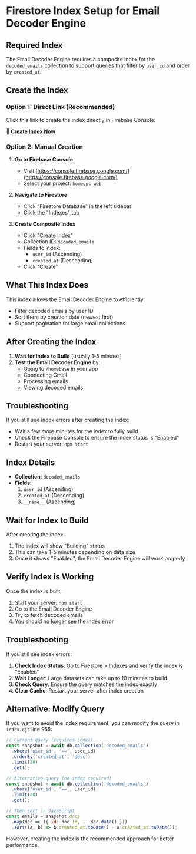 # Firestore Index Setup for Email Decoder Engine

## Required Index

The Email Decoder Engine requires a composite index for the `decoded_emails` collection to support queries that filter by `user_id` and order by `created_at`.

## Create the Index

### Option 1: Direct Link (Recommended)
Click this link to create the index directly in Firebase Console:

**🔗 [Create Index Now](https://console.firebase.google.com/v1/r/project/homeops-web/firestore/indexes?create_composite=ClJwcm9qZWN0cy9ob21lb3BzLXdlYi9kYXRhYmFzZXMvKGRlZmF1bHQpL2NvbGxlY3Rpb25Hcm91cHMvZGVjb2RlZF9lbWFpbHMvaW5kZXhlcy9fEAEaCwoHdXNlcl9pZBABGg4KCmNyZWF0ZWRfYXQQAhoMCghfX25hbWVfXxAC)**

### Option 2: Manual Creation

1. **Go to Firebase Console**
   - Visit [https://console.firebase.google.com/](https://console.firebase.google.com/)
   - Select your project: `homeops-web`

2. **Navigate to Firestore**
   - Click "Firestore Database" in the left sidebar
   - Click the "Indexes" tab

3. **Create Composite Index**
   - Click "Create Index"
   - Collection ID: `decoded_emails`
   - Fields to index:
     - `user_id` (Ascending)
     - `created_at` (Descending)
   - Click "Create"

## What This Index Does

This index allows the Email Decoder Engine to efficiently:
- Filter decoded emails by user ID
- Sort them by creation date (newest first)
- Support pagination for large email collections

## After Creating the Index

1. **Wait for Index to Build** (usually 1-5 minutes)
2. **Test the Email Decoder Engine** by:
   - Going to `/homebase` in your app
   - Connecting Gmail
   - Processing emails
   - Viewing decoded emails

## Troubleshooting

If you still see index errors after creating the index:
- Wait a few more minutes for the index to fully build
- Check the Firebase Console to ensure the index status is "Enabled"
- Restart your server: `npm start`

## Index Details

- **Collection**: `decoded_emails`
- **Fields**:
  1. `user_id` (Ascending)
  2. `created_at` (Descending) 
  3. `__name__` (Ascending)

## Wait for Index to Build

After creating the index:
1. The index will show "Building" status
2. This can take 1-5 minutes depending on data size
3. Once it shows "Enabled", the Email Decoder Engine will work properly

## Verify Index is Working

Once the index is built:
1. Start your server: `npm start`
2. Go to the Email Decoder Engine
3. Try to fetch decoded emails
4. You should no longer see the index error

## Troubleshooting

If you still see index errors:

1. **Check Index Status**: Go to Firestore > Indexes and verify the index is "Enabled"
2. **Wait Longer**: Large datasets can take up to 10 minutes to build
3. **Check Query**: Ensure the query matches the index exactly
4. **Clear Cache**: Restart your server after index creation

## Alternative: Modify Query

If you want to avoid the index requirement, you can modify the query in `index.cjs` line 955:

```javascript
// Current query (requires index)
const snapshot = await db.collection('decoded_emails')
  .where('user_id', '==', user_id)
  .orderBy('created_at', 'desc')
  .limit(20)
  .get();

// Alternative query (no index required)
const snapshot = await db.collection('decoded_emails')
  .where('user_id', '==', user_id)
  .limit(20)
  .get();

// Then sort in JavaScript
const emails = snapshot.docs
  .map(doc => ({ id: doc.id, ...doc.data() }))
  .sort((a, b) => b.created_at.toDate() - a.created_at.toDate());
```

However, creating the index is the recommended approach for better performance. 